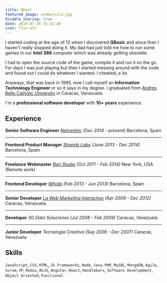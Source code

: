 ```yaml
---
title: About
featured_image: index/vzla.jpg
disable_sharing: true
date: 2019-07-26 15:32:48
icon: file-alt
---
```

I started coding at the age of 12 when I discovered **QBasic** and since then I haven't really stopped doing it. My dad had just told me how to run some games in our **Intel 386** computer which was already getting obsolete.

<!-- more -->

I had to open the source code of the game, compile it and run it on the go. For days I was just playing but then I started messing around with the code and found out I could do whatever I wanted. I cheated, a lot. 

Anyways, that was back in 1995, now I call myself an **Information Technology Engineer** or so it says in my degree. I graduated from [Andres Bello Catholic University][2] in Caracas, Venezuela.

I'm a **professional software developer** with **10+ years** experience.

## Experience

**Senior Software Engineer**
*[Netcentric][3] (Dec 2014 - present)*
Barcelona, Spain

---
**Frontend Product Manager**
*[Strands Labs][4] (June 2013 - Dec 2014)*
Barcelona, Spain

---
**Freelance Webmaster**
*[Bari Studio][5] (Oct 2011 - Feb 2014)*
New York, USA (Remote work)

---
**Frontend Developer**
*[Whisbi][6] (Feb 2013 - Jun 2013)*
Barcelona, Spain

---
**Senior Developer**
*[La Web Marketing Interactivo][7] (Apr 2009 - Dec 2012)*
Caracas, Venezuela

---
**Developer**
*3G Data Soluciones (Jul 2008 - Feb 2009)*
Caracas, Venezuela

---
**Junior Developer**
*Tecnología Creativa (Sep 2006 - Dec 2007)*
Caracas, Venezuela

## Skills

`JavaScript`, `CSS`, `HTML`, `JS Frameworks`, `Node`, `Java`, `PHP`, `MySQL`, `MongoDB`, `Agile`, `Scrum`, `XP`, `Redux`, `RxJS`, `Angular`, `React`, `Handlebars`, `Software Development`, `Object Oriented`, `Functional`

[2]: https://www.ucab.edu.ve/
[3]: https://www.netcentric.biz/
[4]: https://strands.com/
[5]: http://www.thebaristudio.com/
[6]: https://www.whisbi.com/
[7]: http://hacemosloquenosgusta.com/
